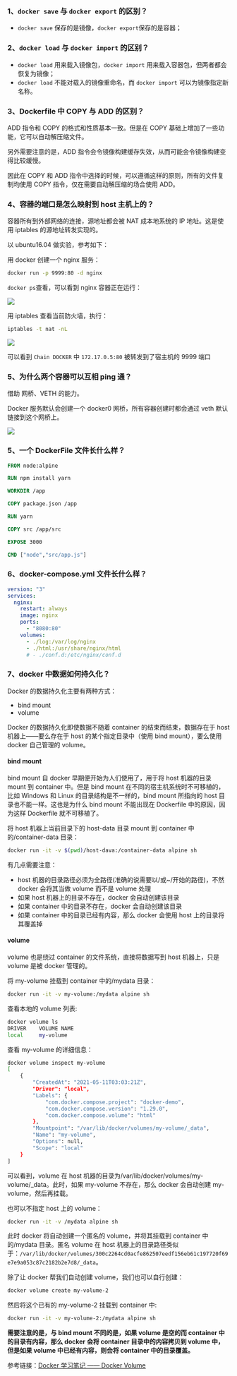 ### 1、`docker save` 与 `docker export` 的区别？

- `docker save` 保存的是镜像，`docker export`保存的是容器；

### 2、`docker load` 与 `docker import` 的区别？

- `docker load` 用来载入镜像包，`docker import` 用来载入容器包，但两者都会恢复为镜像；
- `docker load` 不能对载入的镜像重命名，而 `docker import` 可以为镜像指定新名称。

### 3、Dockerfile 中 COPY 与 ADD 的区别？

ADD 指令和 COPY 的格式和性质基本一致。但是在 COPY 基础上增加了一些功能，它可以自动解压缩文件。

另外需要注意的是，ADD 指令会令镜像构建缓存失效，从而可能会令镜像构建变得比较缓慢。

因此在 COPY 和 ADD 指令中选择的时候，可以遵循这样的原则，所有的文件复制均使用 COPY 指令，仅在需要自动解压缩的场合使用 ADD。

### 4、容器的端口是怎么映射到 host 主机上的？

容器所有到外部网络的连接，源地址都会被 NAT 成本地系统的 IP 地址。这是使用 iptables 的源地址转发实现的。

以 ubuntu16.04 做实验，参考如下：

用 docker 创建一个 nginx 服务：

```bash
docker run -p 9999:80 -d nginx
```

`docker ps`查看，可以看到 nginx 容器正在运行：

![](./images/01.png)

用 iptables 查看当前防火墙，执行：

```bash
iptables -t nat -nL
```

![](./images/02.png)

可以看到 `Chain DOCKER` 中 `172.17.0.5:80` 被转发到了宿主机的 9999 端口

### 5、为什么两个容器可以互相 ping 通？

借助 网桥、VETH 的能力。

Docker 服务默认会创建一个 docker0 网桥，所有容器创建时都会通过 veth 默认链接到这个网桥上。

![](./images/03.png)

### 5、一个 DockerFile 文件长什么样？

```DockerFile
FROM node:alpine

RUN npm install yarn

WORKDIR /app

COPY package.json /app

RUN yarn

COPY src /app/src

EXPOSE 3000

CMD ["node","src/app.js"]
```

### 6、docker-compose.yml 文件长什么样？

```yml
version: "3"
services:
  nginx:
    restart: always
    image: nginx
    ports:
      - "8080:80"
    volumes:
      - ./log:/var/log/nginx
      - ./html:/usr/share/nginx/html
      # - ./conf.d:/etc/nginx/conf.d
```

### 7、docker 中数据如何持久化？

Docker 的数据持久化主要有两种方式：

- bind mount
- volume

Docker 的数据持久化即使数据不随着 container 的结束而结束，数据存在于 host 机器上——要么存在于 host 的某个指定目录中（使用 bind mount），要么使用 docker 自己管理的 volume。

#### bind mount

bind mount 自 docker 早期便开始为人们使用了，用于将 host 机器的目录 mount 到 container 中。但是 bind mount 在不同的宿主机系统时不可移植的，比如 Windows 和 Linux 的目录结构是不一样的，bind mount 所指向的 host 目录也不能一样。这也是为什么 bind mount 不能出现在 Dockerfile 中的原因，因为这样 Dockerfile 就不可移植了。

将 host 机器上当前目录下的 host-data 目录 mount 到 container 中的/container-data 目录：

```bash
docker run -it -v $(pwd)/host-dava:/container-data alpine sh
```

有几点需要注意：

- host 机器的目录路径必须为全路径(准确的说需要以/或~/开始的路径)，不然 docker 会将其当做 volume 而不是 volume 处理
- 如果 host 机器上的目录不存在，docker 会自动创建该目录
- 如果 container 中的目录不存在，docker 会自动创建该目录
- 如果 container 中的目录已经有内容，那么 docker 会使用 host 上的目录将其覆盖掉

#### volume

volume 也是绕过 container 的文件系统，直接将数据写到 host 机器上，只是 volume 是被 docker 管理的。

将 my-volume 挂载到 container 中的/mydata 目录：

```bash
docker run -it -v my-volume:/mydata alpine sh
```

查看本地的 volume 列表:

```bash
docker volume ls
DRIVER    VOLUME NAME
local     my-volume
```

查看 my-volume 的详细信息：

```bash
docker volume inspect my-volume
[
    {
        "CreatedAt": "2021-05-11T03:03:21Z",
        "Driver": "local",
        "Labels": {
            "com.docker.compose.project": "docker-demo",
            "com.docker.compose.version": "1.29.0",
            "com.docker.compose.volume": "html"
        },
        "Mountpoint": "/var/lib/docker/volumes/my-volume/_data",
        "Name": "my-volume",
        "Options": null,
        "Scope": "local"
    }
]
```

可以看到，volume 在 host 机器的目录为/var/lib/docker/volumes/my-volume/\_data。此时，如果 my-volume 不存在，那么 docker 会自动创建 my-volume，然后再挂载。

也可以不指定 host 上的 volume：

```bash
docker run -it -v /mydata alpine sh
```

此时 docker 将自动创建一个匿名的 volume，并将其挂载到 container 中的/mydata 目录。匿名 volume 在 host 机器上的目录路径类似于：`/var/lib/docker/volumes/300c2264cd0acfe862507eedf156eb61c197720f69e7e9a053c87c2182b2e7d8/_data`。

除了让 docker 帮我们自动创建 volume，我们也可以自行创建：

```bash
docker volume create my-volume-2
```

然后将这个已有的 my-volume-2 挂载到 container 中:

```bash
docker run -it -v my-volume-2:/mydata alpine sh
```

**需要注意的是，与 bind mount 不同的是，如果 volume 是空的而 container 中的目录有内容，那么 docker 会将 container 目录中的内容拷贝到 volume 中，但是如果 volume 中已经有内容，则会将 container 中的目录覆盖。**

参考链接：[Docker 学习笔记 —— Docker Volume](https://www.jianshu.com/p/ef0f24fd0674)
